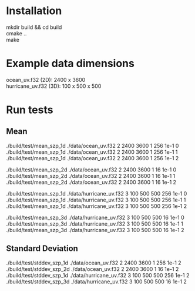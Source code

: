 # Installation
mkdir build && cd build <br>
cmake .. <br>
make <br>

# Example data dimensions
ocean_uv.f32 (2D): 2400 x 3600 <br>
hurricane_uv.f32 (3D): 100 x 500 x 500 <br>

# Run tests
## Mean
./build/test/mean_szp_1d ./data/ocean_uv.f32 2 2400 3600 1 256 1e-1 0 <br>
./build/test/mean_szp_1d ./data/ocean_uv.f32 2 2400 3600 1 256 1e-1 1 <br>
./build/test/mean_szp_1d ./data/ocean_uv.f32 2 2400 3600 1 256 1e-1 2 <br>

./build/test/mean_szp_2d ./data/ocean_uv.f32 2 2400 3600 1 16 1e-1 0 <br>
./build/test/mean_szp_2d ./data/ocean_uv.f32 2 2400 3600 1 16 1e-1 1 <br>
./build/test/mean_szp_2d ./data/ocean_uv.f32 2 2400 3600 1 16 1e-1 2 <br>

./build/test/mean_szp_1d ./data/hurricane_uv.f32 3 100 500 500 256 1e-1 0 <br>
./build/test/mean_szp_1d ./data/hurricane_uv.f32 3 100 500 500 256 1e-1 1 <br>
./build/test/mean_szp_1d ./data/hurricane_uv.f32 3 100 500 500 256 1e-1 2 <br>

./build/test/mean_szp_3d ./data/hurricane_uv.f32 3 100 500 500 16 1e-1 0 <br>
./build/test/mean_szp_3d ./data/hurricane_uv.f32 3 100 500 500 16 1e-1 1 <br>
./build/test/mean_szp_3d ./data/hurricane_uv.f32 3 100 500 500 16 1e-1 2 <br>

## Standard Deviation
./build/test/stddev_szp_1d ./data/ocean_uv.f32 2 2400 3600 1 256 1e-1 2 <br>
./build/test/stddev_szp_2d ./data/ocean_uv.f32 2 2400 3600 1 16 1e-1 2 <br>
./build/test/stddev_szp_1d ./data/hurricane_uv.f32 3 100 500 500 256 1e-1 2 <br>
./build/test/stddev_szp_3d ./data/hurricane_uv.f32 3 100 500 500 16 1e-1 2 <br>
